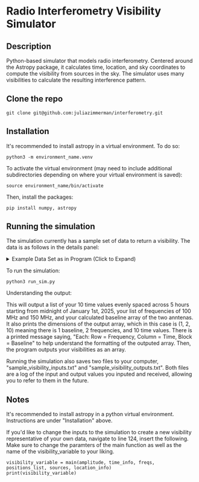 # Radio Interferometry Visibility Simulator

## Description
Python-based simulator that models radio interferometry. Centered around the Astropy package, it calculates time, location, and sky coordinates to compute the visibility from sources in the sky. The simulator uses many visibilities to calculate the resulting interference pattern.

## Clone the repo
```
git clone git@github.com:juliazimmerman/interferometry.git
```

## Installation
It's recommended to install astropy in a virtual environment. To do so:
```
python3 -m environment_name.venv
```

To activate the virtual environment (may need to include additional subdirectories depending on where your virtual environment is saved):
```
source environment_name/bin/activate
```
Then, install the packages:

```
pip install numpy, astropy
```


## Running the simulation
The simulation currently has a sample set of data to return a visibility. The data is as follows in the details panel:

<details>
<summary>Example Data Set as in Program (Click to Expand)</summary>

The visibility returned by the program is based on the following example input data:

| **Parameter**        | **Value**                                | **Description**                                 |
| :------------------- | :--------------------------------------- | :-----------------------------------------------|
| `amplitude`          | `1`                                      | Unit brightness for all point sources           |
| `time_info`          | `("2025-01-01 00:00:00,", 5, 10)`        | Start time, duration (in hrs), number of points |                      
| `freqs`              | `[100e6, 150e6]`                         | Frequency in Hz                                 |
| `positions_list`     | `[(0, 0, 0), (50, 0, 0)]`                | Antenna cordinates (in meters)                  |
| `source`             | `[(180, 45), (270, 5)]`                  | Two Sources' right ascension and declination    |
| `lon`, `lat`         | `(-118, 45)`                             | Longitude & latitude of antenna array           |

</details>

To run the simulation:
```
python3 run_sim.py
```

Understanding the output:

This will output a list of your 10 time values evenly spaced across 5 hours starting from midnight of January 1st, 2025, your list of frequencies of 100 MHz and 150 MHz, and your calculated baseline array of the two anntenas. It also prints the dimensions of the output array, which in this case is (1, 2, 10) meaning there is 1 baseline, 2 frequencies, and 10 time values. There is a printed message saying, "Each: Row = Frequency, Column = Time, Block = Baseline" to help understand the formatting of the outputed array. Then, the program outputs your visibilities as an array.

Running the simulation also saves two files to your computer, "sample_visibility_inputs.txt" and "sample_visibility_outputs.txt". Both files are a log of the input and output values you inputed and received, allowing you to refer to them in the future. 

## Notes
It's recommended to install astropy in a python virtual environment. Instructions are under "Installation" above.

If you'd like to change the inputs to the simulation to create a new visibility representative of your own data, navigate to line 124, insert the following. Make sure to change the paramters of the main function as well as the name of the visibility_variable to your liking.

```
visibility_variable = main(amplitude, time_info, freqs, positions_list, sources, location_info)
print(visibility_variable)
```




